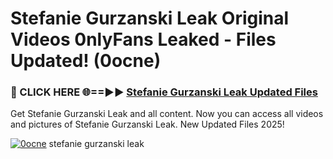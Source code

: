 # Stefanie Gurzanski Leak Original Videos 0nlyFans Leaked - Files Updated! (0ocne)

<h3>🔴 CLICK HERE 🌐==►► <a href="https://tinyurl.com/2jnfzry5" rel="nofollow">Stefanie Gurzanski Leak Updated Files</a></h3>

Get Stefanie Gurzanski Leak and all content. Now you can access all videos and pictures of Stefanie Gurzanski Leak. New Updated Files 2025!

[![0ocne](https://i.imgur.com/GyGTBgg.gif)](https://tinyurl.com/2jnfzry5)
stefanie gurzanski leak